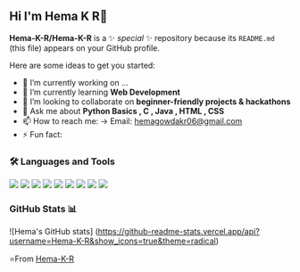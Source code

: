 ## Hi I'm Hema K R👋

**Hema-K-R/Hema-K-R** is a ✨ _special_ ✨ repository because its `README.md` (this file) appears on your GitHub profile.

Here are some ideas to get you started:

- 🔭 I’m currently working on ...
- 🌱 I’m currently learning **Web Development**
- 👯 I’m looking to collaborate on **beginner-friendly projects & hackathons**
- 💬 Ask me about **Python Basics , C , Java , HTML , CSS**
- 📫 How to reach me: -> Email: hemagowdakr06@gmail.com 
- ⚡ Fun fact:

### 🛠️ Languages and Tools 
<p>
<img  
  src="https://img.shields.io/badge/Python-3776AB?style=flat&logo=python&logoColor=white" />
<img 
  src="https://img.shields.io/badge/HTML5-E34F26?style=flat&logo=html5&logoColor=white" />
<img
  src="https://img.shields.io/badge/C-00599C?style=flat&logo=c&logoColor=white" />
<img 
  src="https://img.shields.io/badge/Java-007396?style=flat&logo=java&logoColor=white" />
<img 
  src="https://img.shields.io/badge/JavaScript-F7DF1Estyle=flat&logo=javascript&logoColor=black"/>
<img
  src="https://img.shields.io/badge/CSS3-1572B6?style=flat&logo=css3&logoColor=white" />
<img
  src="https://img.shields.io/badge/VS%20Code-007ACC?style=flat&logo=visual-studio-code&logoColor=white" />
<img
  src="https://img.shields.io/badge/Git-F05032?style=flat&logo=git&logoColor=white" />
<img 
  src="https://img.shields.io/badge/GitHub-181717?style=flat&logo=github&logoColor=white" />
</p>

### GitHub Stats 📊
![Hema's GitHub stats] (https://github-readme-stats.vercel.app/api?username=Hema-K-R&show_icons=true&theme=radical)

⭐From
[Hema-K-R](https://github.com/Hema-K-R)

